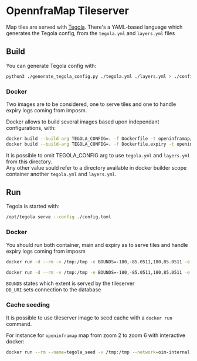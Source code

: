 # OpennfraMap Tileserver

Map tiles are served with [Tegola](https://tegola.io/). There's a YAML-based language
which generates the Tegola config, from the `tegola.yml` and `layers.yml` files

## Build

You can generate Tegola config with:

```sh
python3 ./generate_tegola_config.py ./tegola.yml ./layers.yml > ./config.toml`
```

### Docker

Two images are to be considered, one to serve tiles and one to handle expiry logs coming from imposm.

Docker allows to build several images based upon independant configurations, with:

```sh
docker build --build-arg TEGOLA_CONFIG=. -f Dockerfile -t openinframap/tileserver .
docker build --build-arg TEGOLA_CONFIG=. -f Dockerfile.expiry -t openinframap/tileserverexpiry .
```

It is possible to omit TEGOLA_CONFIG arg to use `tegola.yml` and `layers.yml` from this directory.  
Any other value sould refer to a directory available in docker builder scope container another `tegola.yml` and `layers.yml`.

## Run

Tegola is started with:

```sh
/opt/tegola serve --config ./config.toml
```

### Docker

You should run both container, main and expiry as to serve tiles and handle expiry logs coming from imposm

```sh
docker run -d --rm -v /tmp:/tmp -e BOUNDS=-180,-85.0511,180,85.0511 -e DB_URI=postgres://user:password@host:port/database openinframap/tileserver

docker run -d --rm -v /tmp:/tmp -e BOUNDS=-180,-85.0511,180,85.0511 -e DB_URI=postgres://user:password@host:port/database openinframap/tileserverexpiry
```

`BOUNDS` states which extent is served by the tileserver  
`DB_URI` sets connection to the database

### Cache seeding

It is possible to use tileserver image to seed cache with a `docker run` command.

For instance for `openinframap` map from zoom 2 to zoom 6 with interactive docker:

```sh
docker run --rm --name=tegola_seed -v /tmp:/tmp --network=oim-internal -e BOUNDS=-180,-85.0511,180,85.0511 -e DB_URI=postgres://user:password@host:port/database openinframap/tileserver cache seed --config /etc/tegola/config.toml --min-zoom 2 --max-zoom 6 --map openinframap --overwrite
```